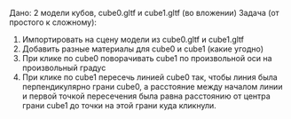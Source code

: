 Дано: 2 модели кубов, cube0.gltf и cube1.gltf (во вложении)
Задача (от простого к сложному):
1) Импортировать на сцену модели из cube0.gltf и cube1.gltf
2) Добавить разные материалы для cube0 и cube1 (какие угодно)
3) При клике по cube0 поворачивать cube1 по произвольной оси на произвольный градус
4) При клике по cube1 пересечь линией cube0 так, чтобы линия была перпендикулярно грани cube0, а расстояние между началом линии и первой точкой пересечения была равна расстоянию от центра грани cube1 до точки на этой грани куда кликнули.

